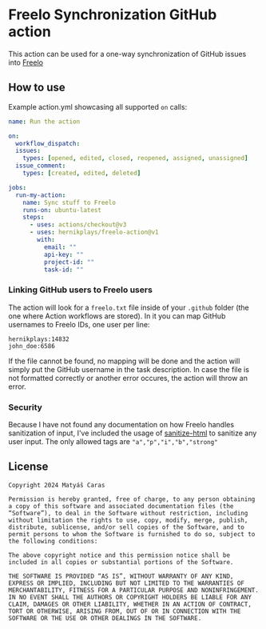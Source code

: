 # Freelo Synchronization GitHub action
This action can be used for a one-way synchronization of GitHub issues into [Freelo](https://freelo.io)

## How to use
Example action.yml showcasing all supported `on` calls:

```yml
name: Run the action

on:
  workflow_dispatch:
  issues:
    types: [opened, edited, closed, reopened, assigned, unassigned]
  issue_comment:
    types: [created, edited, deleted]

jobs:
  run-my-action:
    name: Sync stuff to Freelo
    runs-on: ubuntu-latest
    steps:
      - uses: actions/checkout@v3
      - uses: hernikplays/freelo-action@v1
        with:
          email: ""
          api-key: ""
          project-id: ""
          task-id: ""
```

### Linking GitHub users to Freelo users
The action will look for a `freelo.txt` file inside of your `.github` folder (the one where Action workflows are stored).
In it you can map GitHub usernames to Freelo IDs, one user per line:

```
hernikplays:14832
john_doe:6586
```

If the file cannot be found, no mapping will be done and the action will simply put the GitHub username in the task description.
In case the file is not formatted correctly or another error occures, the action will throw an error.

### Security
Because I have not found any documentation on how Freelo handles sanitization of input, I've included the usage of [sanitize-html](https://www.npmjs.com/package/sanitize-html) to sanitize any user input. The only allowed tags are `"a","p","i","b","strong"`

## License
```
Copyright 2024 Matyáš Caras

Permission is hereby granted, free of charge, to any person obtaining a copy of this software and associated documentation files (the “Software”), to deal in the Software without restriction, including without limitation the rights to use, copy, modify, merge, publish, distribute, sublicense, and/or sell copies of the Software, and to permit persons to whom the Software is furnished to do so, subject to the following conditions:

The above copyright notice and this permission notice shall be included in all copies or substantial portions of the Software.

THE SOFTWARE IS PROVIDED “AS IS”, WITHOUT WARRANTY OF ANY KIND, EXPRESS OR IMPLIED, INCLUDING BUT NOT LIMITED TO THE WARRANTIES OF MERCHANTABILITY, FITNESS FOR A PARTICULAR PURPOSE AND NONINFRINGEMENT. IN NO EVENT SHALL THE AUTHORS OR COPYRIGHT HOLDERS BE LIABLE FOR ANY CLAIM, DAMAGES OR OTHER LIABILITY, WHETHER IN AN ACTION OF CONTRACT, TORT OR OTHERWISE, ARISING FROM, OUT OF OR IN CONNECTION WITH THE SOFTWARE OR THE USE OR OTHER DEALINGS IN THE SOFTWARE.
```